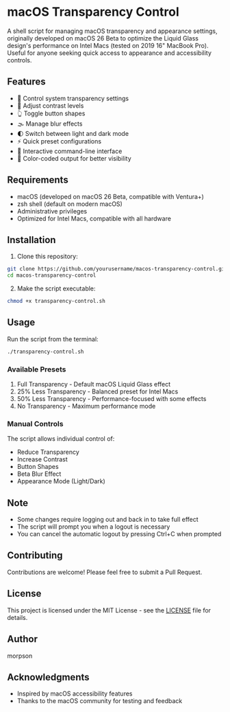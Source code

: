 # macOS Transparency Control

A shell script for managing macOS transparency and appearance settings, originally developed on macOS 26 Beta to optimize the Liquid Glass design's performance on Intel Macs (tested on 2019 16" MacBook Pro). Useful for anyone seeking quick access to appearance and accessibility controls.

## Features

- 🎨 Control system transparency settings
- 🔲 Adjust contrast levels
- 👆 Toggle button shapes
- 🌫️ Manage blur effects
- 🌓 Switch between light and dark mode
- ⚡ Quick preset configurations
- 🎯 Interactive command-line interface
- 🎨 Color-coded output for better visibility

## Requirements

- macOS (developed on macOS 26 Beta, compatible with Ventura+)
- zsh shell (default on modern macOS)
- Administrative privileges
- Optimized for Intel Macs, compatible with all hardware

## Installation

1. Clone this repository:
```bash
git clone https://github.com/yourusername/macos-transparency-control.git
cd macos-transparency-control
```

2. Make the script executable:
```bash
chmod +x transparency-control.sh
```

## Usage

Run the script from the terminal:
```bash
./transparency-control.sh
```

### Available Presets

1. Full Transparency - Default macOS Liquid Glass effect
2. 25% Less Transparency - Balanced preset for Intel Macs
3. 50% Less Transparency - Performance-focused with some effects
4. No Transparency - Maximum performance mode

### Manual Controls

The script allows individual control of:
- Reduce Transparency
- Increase Contrast
- Button Shapes
- Beta Blur Effect
- Appearance Mode (Light/Dark)

## Note

- Some changes require logging out and back in to take full effect
- The script will prompt you when a logout is necessary
- You can cancel the automatic logout by pressing Ctrl+C when prompted

## Contributing

Contributions are welcome! Please feel free to submit a Pull Request.

## License

This project is licensed under the MIT License - see the [LICENSE](LICENSE) file for details.

## Author

morpson

## Acknowledgments

- Inspired by macOS accessibility features
- Thanks to the macOS community for testing and feedback
